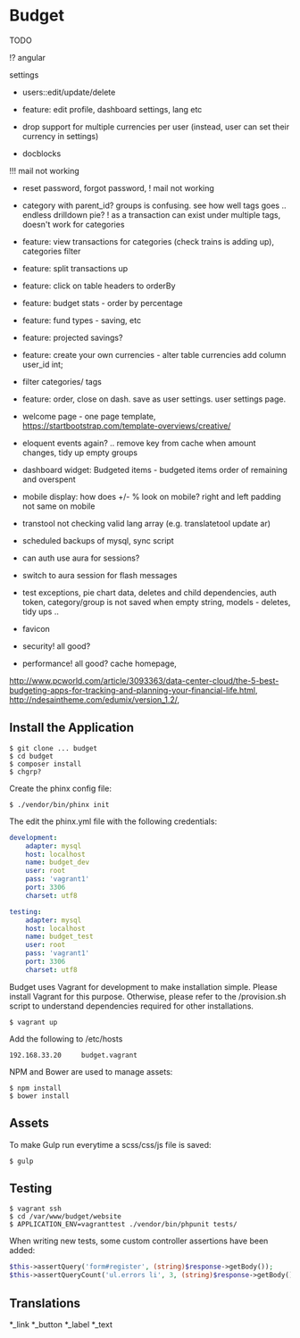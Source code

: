 # Budget

TODO

!? angular

settings
* users::edit/update/delete
* feature: edit profile, dashboard settings, lang etc
* drop support for multiple currencies per user (instead, user can set their currency in settings)

* docblocks

!!! mail not working
* reset password, forgot password, ! mail not working

* category with parent_id? groups is confusing. see how well tags goes .. endless drilldown pie?
! as a transaction can exist under multiple tags, doesn't work for categories


* feature: view transactions for categories (check trains is adding up), categories filter
* feature: split transactions up
* feature: click on table headers to orderBy
* feature: budget stats - order by percentage
* feature: fund types - saving, etc
* feature: projected savings?
* feature: create your own currencies - alter table currencies add column user_id int;
* filter categories/ tags
* feature: order, close on dash. save as user settings. user settings page.


* welcome page - one page template, https://startbootstrap.com/template-overviews/creative/
* eloquent events again? .. remove key from cache when amount changes, tidy up empty groups
* dashboard widget: Budgeted items - budgeted items order of remaining and overspent



* mobile display: how does +/- % look on mobile? right and left padding not same on mobile

* transtool not checking valid lang array (e.g. translatetool update ar)
* scheduled backups of mysql, sync script
* can auth use aura for sessions?
* switch to aura session for flash messages
* test exceptions, pie chart data, deletes and child dependencies, auth token, category/group is not saved when empty string, models - deletes, tidy ups ..
* favicon
* security! all good?
* performance! all good? cache homepage,

http://www.pcworld.com/article/3093363/data-center-cloud/the-5-best-budgeting-apps-for-tracking-and-planning-your-financial-life.html, http://ndesaintheme.com/edumix/version_1.2/,


## Install the Application

```
$ git clone ... budget
$ cd budget
$ composer install
$ chgrp?
```

Create the phinx config file:

```
$ ./vendor/bin/phinx init
```

The edit the phinx.yml file with the following credentials:

```yml
development:
    adapter: mysql
    host: localhost
    name: budget_dev
    user: root
    pass: 'vagrant1'
    port: 3306
    charset: utf8

testing:
    adapter: mysql
    host: localhost
    name: budget_test
    user: root
    pass: 'vagrant1'
    port: 3306
    charset: utf8
```

Budget uses Vagrant for development to make installation simple. Please install Vagrant for this purpose. Otherwise, please refer to the /provision.sh script to understand dependencies required for other installations.

```
$ vagrant up
```

Add the following to /etc/hosts

```
192.168.33.20     budget.vagrant
```

NPM and Bower are used to manage assets:

```
$ npm install
$ bower install
```

## Assets

To make Gulp run everytime a scss/css/js file is saved:

```
$ gulp
```

## Testing

```
$ vagrant ssh
$ cd /var/www/budget/website
$ APPLICATION_ENV=vagranttest ./vendor/bin/phpunit tests/
```

When writing new tests, some custom controller assertions have been added:

```php
$this->assertQuery('form#register', (string)$response->getBody());
$this->assertQueryCount('ul.errors li', 3, (string)$response->getBody());
```

## Translations

*_link
*_button
*_label
*_text
